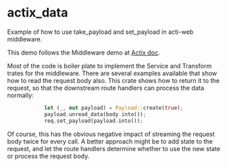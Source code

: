 # actix_data
Example of how to use take_payload and set_payload in acti-web middleware.

This demo follows the Middleware demo at [Actix doc](https://actix.rs/docs/middleware/).

Most of the code is boiler plate to implement the Service and Transform trates for the middleware. There are several examples available that show how to read the request body also.  This crate shows how to return it to the request, so that the downstream route handlers can process the data normally:

```rust
            let (_, mut payload) = Payload::create(true);
            payload.unread_data(body.into());
            req.set_payload(payload.into());
```

Of course, this has the obvious negative impact of streaming the request body twice for every call.  A better approach might be to add state to the request, and let the route handlers determine whether to use the new state or process the request body.